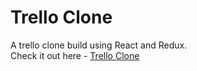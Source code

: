 # Trello Clone  
  
A trello clone build using React and Redux.  
Check it out here - [Trello Clone](https://trello-clone-zigyswitsp.now.sh/)
